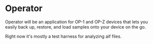 # Operator

Operator will be an application for OP-1 and OP-Z devices that lets you easily back up, restore, and load samples onto your device on the go.

Right now it's mostly a test harness for analyzing aif files.
